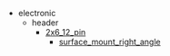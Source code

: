 * electronic
  * header
    * [2x6_12_pin](electronic/header/2x6_12_pin)
      * [surface_mount_right_angle](electronic/header/2x6_12_pin/surface_mount_right_angle)
